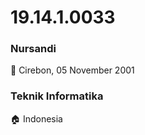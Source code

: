 # 19.14.1.0033
### Nursandi
:birthday: Cirebon, 05 November 2001

### Teknik Informatika

:house: Indonesia


